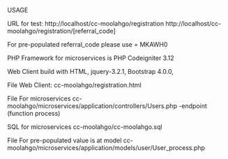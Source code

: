 USAGE

URL for test:
http://localhost/cc-moolahgo/registration
http://localhost/cc-moolahgo/registration/[referral_code]

For pre-populated referral_code please use = MKAWH0

PHP Framework for microservices is PHP Codeigniter 3.12

Web Client build with HTML, jquery-3.2.1, Bootstrap 4.0.0, 


File Web Client:
cc-moolahgo/registration.html 

File For microservices
cc-moolahgo/microservices/application/controllers/Users.php 
-endpoint (function process)

SQL for microservices
cc-moolahgo/cc-moolahgo.sql


File For pre-populated value is at model
cc-moolahgo/microservices/application/models/user/User_process.php 
